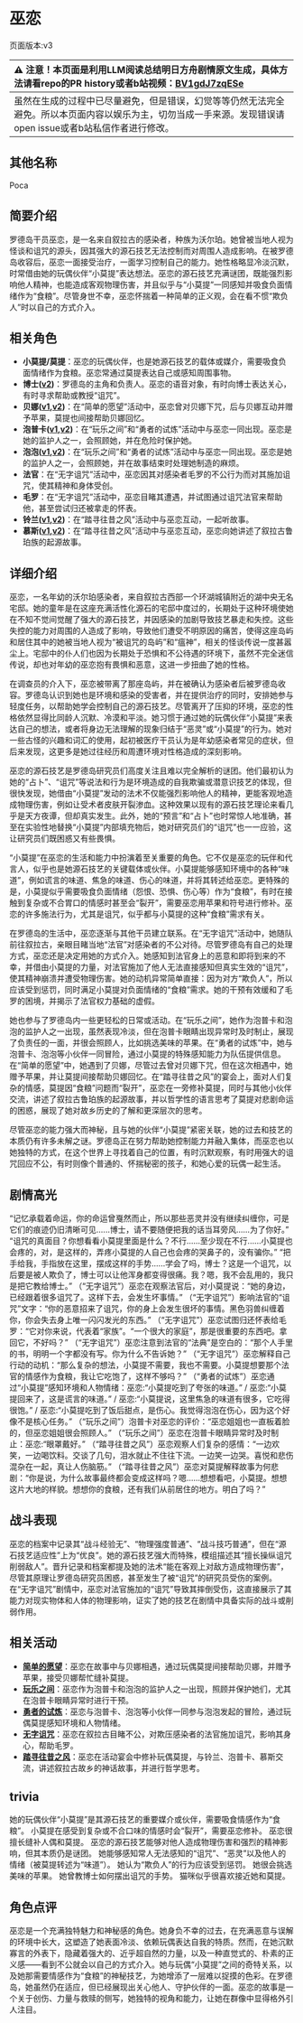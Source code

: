 # 巫恋
页面版本:v3
 

| :warning: 注意！本页面是利用LLM阅读总结明日方舟剧情原文生成，具体方法请看repo的PR history或者b站视频：[BV1gdJ7zqESe](https://www.bilibili.com/video/BV1gdJ7zqESe/)         |
|:----------------------------|
| 虽然在生成的过程中已尽量避免，但是错误，幻觉等等仍然无法完全避免。所以本页面内容以娱乐为主，切勿当成一手来源。发现错误请open issue或者b站私信作者进行修改。|



## 其他名称
Poca
## 简要介绍
罗德岛干员巫恋，是一名来自叙拉古的感染者，种族为沃尔珀。她曾被当地人视为怪谈和诅咒的源头，因其强大的源石技艺无法控制而对周围人造成影响。在被罗德岛收容后，巫恋一面接受治疗，一面学习控制自己的能力。她性格略显冷淡沉默，时常借由她的玩偶伙伴“小莫提”表达想法。巫恋的源石技艺充满谜团，既能强烈影响他人精神，也能造成客观物理伤害，并且似乎与“小莫提”一同感知并吸食负面情绪作为“食粮”。尽管身世不幸，巫恋怀揣着一种简单的正义观，会在看不惯“欺负人”时以自己的方式介入。
## 相关角色
-   **小莫提/莫提**：巫恋的玩偶伙伴，也是她源石技艺的载体或媒介，需要吸食负面情绪作为食粮。巫恋常通过莫提表达自己或感知周围事物。
-   **博士([v2](extended_char_bo_shi.md))**：罗德岛的主角和负责人。巫恋的语音对象，有时向博士表达关心，有时寻求帮助或教授“诅咒”。
-   **贝娜([v1](../chars/char_369_bena.md),[v2](char_369_bena.md))**：在“简单的愿望”活动中，巫恋曾对贝娜下咒，后与贝娜互动并赠予苹果，莫提也间接帮助贝娜回忆。
-   **泡普卡([v1](../chars/char_281_popka.md),[v2](char_281_popka.md))**：在“玩乐之间”和“勇者的试炼”活动中与巫恋一同出现。巫恋是她的监护人之一，会照顾她，并在危险时保护她。
-   **泡泡([v1](../chars/char_381_bubble.md),[v2](char_381_bubble.md))**：在“玩乐之间”和“勇者的试炼”活动中与巫恋一同出现。巫恋是她的监护人之一，会照顾她，并在故事结束时处理她制造的麻烦。
-   **法官**：在“无字诅咒”活动中，巫恋因其对感染者毛罗的不公行为而对其施加诅咒，使其精神和身体受创。
-   **毛罗**：在“无字诅咒”活动中，巫恋目睹其遭遇，并试图通过诅咒法官来帮助他，甚至尝试归还被拿走的怀表。
-   **铃兰([v1](../chars/char_358_lisa.md),[v2](char_358_lisa.md))**：在“踏寻往昔之风”活动中与巫恋互动，一起听故事。
-   **慕斯([v1](../chars/char_185_frncat.md),[v2](char_185_frncat.md))**：在“踏寻往昔之风”活动中与巫恋互动，巫恋向她讲述了叙拉古鲁珀族的起源故事。
## 详细介绍
巫恋，一名年幼的沃尔珀感染者，来自叙拉古西部一个环湖城镇附近的湖中央无名宅邸。她的童年是在这座充满活性化源石的宅邸中度过的，长期处于这种环境使她在不知不觉间觉醒了强大的源石技艺，并因感染的加剧导致技艺暴走和失控。这些失控的能力对周围的人造成了影响，导致他们遭受不明原因的痛苦，使得这座岛屿和居住其中的她被当地人视为“被诅咒的岛屿”和“瘟神”，相关的怪谈传说一度甚嚣尘上。宅邸中的仆人们也因为长期处于恐惧和不公待遇的环境下，虽然不完全迷信传说，却也对年幼的巫恋抱有畏惧和恶意，这进一步扭曲了她的性格。

在调查员的介入下，巫恋被带离了那座岛屿，并在被确认为感染者后被罗德岛收容。罗德岛认识到她也是环境和感染的受害者，并在提供治疗的同时，安排她参与轻度任务，以帮助她学会控制自己的源石技艺。尽管离开了压抑的环境，巫恋的性格依然显得比同龄人沉默、冷漠和平淡。她习惯于通过她的玩偶伙伴“小莫提”来表达自己的想法，或者将身边无法理解的现象归结于“恶灵”或“小莫提”的行为。她对一些古怪的兴趣和词汇的使用，起初被医疗干员认为是年幼感染者常见的症状，但后来发现，这更多是她过往经历和周遭环境对性格造成的深刻影响。

巫恋的源石技艺是罗德岛研究员们高度关注且难以完全解析的谜团。他们最初认为她的“占卜”、“诅咒”等说法和行为是环境造成的自我欺骗或潜意识技艺的体现，但很快发现，她借由“小莫提”发动的法术不仅能强烈影响他人的精神，更能客观地造成物理伤害，例如让受术者皮肤开裂渗血。这种效果以现有的源石技艺理论来看几乎是天方夜谭，但却真实发生。此外，她的“预言”和“占卜”也时常惊人地准确，甚至在实验性地替换“小莫提”内部填充物后，她对研究员们的“诅咒”也一一应验，这让研究员们既困惑又有些畏惧。

“小莫提”在巫恋的生活和能力中扮演着至关重要的角色。它不仅是巫恋的玩伴和代言人，似乎也是她源石技艺的关键载体或伙伴。小莫提能够感知环境中的各种“味道”，例如谎言的味道、焦急的味道、伤心的味道，并将其转述给巫恋。更特殊的是，小莫提似乎需要吸食负面情绪（怨恨、恐惧、伤心等）作为“食粮”，有时在接触到复杂或不合胃口的情感时甚至会“裂开”，需要巫恋用苹果和符号进行修补。巫恋的许多施法行为，尤其是诅咒，似乎都与小莫提的这种“食粮”需求有关。

在罗德岛的生活中，巫恋逐渐与其他干员建立联系。在“无字诅咒”活动中，她随队前往叙拉古，亲眼目睹当地“法官”对感染者的不公对待。尽管罗德岛有自己的处理方式，巫恋还是决定用她的方式介入。她感知到法官身上的恶意和即将到来的不幸，并借由小莫提的力量，对法官施加了他人无法直接感知但真实生效的“诅咒”，使其精神崩溃并遭受物理伤害。她的动机异常简单直接：因为对方“欺负人”，所以应该受到惩罚，同时满足小莫提对负面情绪的“食粮”需求。她的干预有效缓和了毛罗的困境，并揭示了法官权力基础的虚假。

她也参与了罗德岛内一些更轻松的日常或活动。在“玩乐之间”，她作为泡普卡和泡泡的监护人之一出现，虽然表现冷淡，但在泡普卡眼睛出现异常时及时制止，展现了负责任的一面，并很会照顾人，比如挑选美味的苹果。在“勇者的试炼”中，她与泡普卡、泡泡等小伙伴一同冒险，通过小莫提的特殊感知能力为队伍提供信息。在“简单的愿望”中，她遇到了贝娜，尽管过去曾对贝娜下咒，但在这次相遇中，她赠予苹果，并让莫提间接帮助贝娜回忆。在“踏寻往昔之风”的宴会上，面对人们复杂的情感，莫提因“食粮”问题而“裂开”，巫恋在一旁修补莫提，同时与其他小伙伴交流，讲述了叙拉古鲁珀族的起源故事，并以哲学性的语言思考了莫提对悲剧命运的困惑，展现了她对故乡历史的了解和更深层次的思考。

尽管巫恋的能力强大而神秘，且与她的伙伴“小莫提”紧密关联，她的过去和技艺的本质仍有许多未解之谜。罗德岛正在努力帮助她控制能力并融入集体，而巫恋也以她独特的方式，在这个世界上寻找着自己的位置，有时沉默观察，有时用强大的诅咒回应不公，有时则像个普通的、怀揣秘密的孩子，和她心爱的玩偶一起生活。
## 剧情高光
“记忆承载着命运，你的命运曾戛然而止，所以那些恶灵并没有继续纠缠你，可是它们的痕迹仍旧清晰可见......博士，请不要随便把我的话当耳旁风......为了你好。”
“诅咒的真面目？你想看看小莫提里面是什么？不行......至少现在不行......小莫提也会疼的，对，是这样的，弄疼小莫提的人自己也会疼的哭鼻子的，没有骗你。”
“把手给我，手指放在这里，摆成这样的手势......学会了吗，博士？这是一个诅咒，以后要是被人欺负了，博士可以让他浑身都变得很痛。我？嗯，我不会乱用的，我只是把它教给博士。”
（“无字诅咒”）巫恋在观察法官后，对小莫提说：“她的身边，已经跟着很多诅咒了。这样下去，会发生坏事情。”
（“无字诅咒”）影响法官的“诅咒”文字：“你的恶意招来了诅咒，你的身上会发生很坏的事情。黑色羽兽纠缠着你，你会失去身上唯一闪闪发光的东西。”
（“无字诅咒”）巫恋试图归还怀表给毛罗：“它对你来说，代表着“家族”。“一个很大的家庭”，那是很重要的东西吧。拿回它，不好吗？”
（“无字诅咒”）巫恋注意到法官的“法典”是空白的：“那个人手里的书，明明一个字都没有写。你为什么不告诉她？”
（“无字诅咒”）巫恋解释自己行动的动机：“那么复杂的想法，小莫提不需要，我也不需要。小莫提想要那个法官的情感作为食粮，我让它吃饱了，这样不够吗？”
（“勇者的试炼”）巫恋通过“小莫提”感知环境和人物情绪：巫恋:“小莫提吃到了夸张的味道。” / 巫恋:“小莫提回来了，这是谎言的味道。” / 巫恋:“小莫提说，这里焦急的味道有很多，它吃得很饱。” / 巫恋:“小莫提吃到了饭后甜点，是伤心。我觉得泡泡在伤心，因为这个好像不是核心任务。”
（“玩乐之间”）泡普卡对巫恋的评价：“巫恋姐姐也一直板着脸的，但巫恋姐姐很会照顾人。”
（“玩乐之间”）巫恋在泡普卡眼睛异常时及时制止：巫恋:“眼罩戴好。”
（“踏寻往昔之风”）巫恋观察人们复杂的感情：“一边欢笑，一边喝饮料。交谈了几句，泪水就止不住往下流。一边笑一边哭。喜悦和悲伤混杂在一起，真让人伤脑筋。”
（“踏寻往昔之风”）巫恋对莫提解释故事为何悲剧：“你是说，为什么故事最终都会变成这样吗？嗯......想想看吧，小莫提。想想这片大地的样貌。想想你的食粮，还有我们从前居住的地方。明白了吗？”
## 战斗表现
巫恋的档案中记录其“战斗经验无”、“物理强度普通”、“战斗技巧普通”，但在“源石技艺适应性”上为“优良”。她的源石技艺强大而特殊，模组描述其“擅长操纵诅咒削弱敌人”。晋升记录和档案都提及她的法术“能在客观上对敌方造成物理伤害”，尽管其原理让罗德岛研究员困惑，甚至发生了被“诅咒”的研究员受伤的案例。在“无字诅咒”剧情中，巫恋对法官施加的“诅咒”导致其摔倒受伤，这直接展示了其能力对现实物体和人体的物理影响，证实了她的技艺在剧情中具备实际的战斗或削弱作用。
## 相关活动
-   **[简单的愿望](../stories/story_bena_set_1.md)**：巫恋在故事中与贝娜相遇，通过玩偶莫提间接帮助贝娜，并赠予苹果，接受贝娜帮忙缝补莫提。
-   **[玩乐之间](../stories/story_popka_set_1.md)**：巫恋作为泡普卡和泡泡的监护人之一出现，照顾并保护她们，尤其在泡普卡眼睛异常时进行干预。
-   **[勇者的试炼](../stories/story_bubble_set_1.md)**：巫恋与泡普卡、泡泡等小伙伴一同参与泡泡发起的冒险，通过玩偶莫提感知环境和人物情绪。
-   **[无字诅咒](../stories/story_vodfox_set_1.md)**：巫恋在叙拉古目睹不公，对欺压感染者的法官施加诅咒，影响其身心，帮助毛罗。
-   **[踏寻往昔之风](../stories/act13d0.md)**：巫恋在活动宴会中修补玩偶莫提，与铃兰、泡普卡、慕斯交流，讲述叙拉古故乡的神话故事，并进行哲学思考。
## trivia
她的玩偶伙伴“小莫提”是其源石技艺的重要媒介或伙伴，需要吸食情感作为“食粮”。
小莫提在感受到复杂或不合口味的情感时会“裂开”，需要巫恋修补。
巫恋很擅长缝补人偶和莫提。
巫恋的源石技艺能够对他人造成物理伤害和强烈的精神影响，但其本质仍是谜团。
她能够感知常人无法感知的“诅咒”、“恶灵”以及他人的情绪（被莫提转述为“味道”）。
她认为“欺负人”的行为应该受到惩罚。
她很会挑选美味的苹果。
她曾教博士如何摆出诅咒的手势。
猫咪似乎很喜欢接近她和莫提。
## 角色点评
巫恋是一个充满独特魅力和神秘感的角色。她身负不幸的过去，在充满恶意与误解的环境中长大，这塑造了她表面冷淡、依赖玩偶表达自我的特质。然而，在她沉默寡言的外表下，隐藏着强大的、近乎超自然的力量，以及一种直觉式的、朴素的正义感——看到不公就会以自己的方式介入。她与玩偶“小莫提”之间的奇特关系，以及她那需要情感作为“食粮”的神秘技艺，为她增添了一层难以捉摸的色彩。在罗德岛，她虽然仍在适应，但已经展现出关心他人、守护伙伴的一面。巫恋的故事是一个关于创伤、力量与救赎的侧写，她独特的视角和能力，让她在群像中显得格外引人注目。